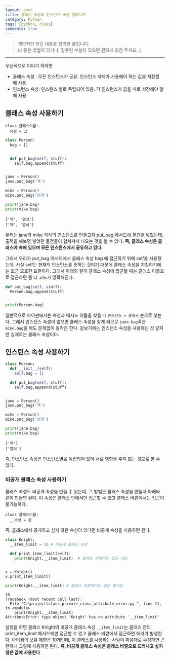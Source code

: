 ```yaml
---
layout: post
title: 클래스 속성과 인스턴스 속성 알아보기
category: Python
tags: [python, class]
comments: true
---
```


> 개인적인 연습 내용을 정리한 글입니다.      
> 더 좋은 방법이 있거나, 잘못된 부분이 있으면 편하게 의견 주세요. :)

<hr>

우선적으로 이야기 하자면
- 클래스 속성 : 모든 인스턴스가 공유. 인스턴스 자체가 사용해야 하는 값을 저장할 때 사용
- 인스턴스 속성: 인스턴스 별로 독립되어 있음. 각 인스턴스가 값을 따로 저장해야 할 때 사용

## 클래스 속성 사용하기

```
class 클래스이름:
  속성 = 값
```

```python
class Person:
  bag = []


  def put_bag(self, stuff):
    self.bag.append(stuff)


jane = Person()
jane.put_bag('책')

mike = Person()
mike.put_bag('안경')

print(jane.bag)
print(mike.bag)
```

```
['책', '열쇠']
['책', '열쇠']
```

우리는 jane과 mike 각각의 인스턴스를 만들고자 put_bag 메서드에 물건을 넣었는데, 출력을 해보면 넣었던 물건들이 합쳐져서 나오는 것을 볼 수 있다. **즉, 클래스 속성은 클래스에 속해 있으며 모든 인스턴스에서 공유하고 있다.**

그래서 우리가 put_bag 메서드에서 클래스 속성 bag 에 접근하기 위해 self를 사용했는데, 사실 self는 현재의 인스턴스를 뜻하는 것이기 때문에 클래스 속성을 지칭하기에는 조금 모호한 표현이다. 그래서 아래와 같이 클래스 속성에 접근할 때는 클래스 이름으로 접근하면 좀 더 코드가 명확해진다.

```python
def put_bag(self, stuff):
  Person.bag.append(stuff)


print(Person.bag)
```

일반적으로 파이썬에서는 속성과 메서드 이름을 찾을 때 `인스턴스 > 클래스` 순으로 찾는다. 그래서 인스턴스 속성이 없으면 클래스 속성을 찾게 되므로 `jane.bag`혹은 `mike.bag`을 해도 문제없이 동작은 한다. 겉보기에는 인스턴스 속성을 사용하는 것 같지만 실제로는 클래스 속성이다.



## 인스턴스 속성 사용하기

```python
class Person:
  def __init__(self):
    self.bag = []

  def put_bag(self, stuff):
    self.bag.appennd(stuff)


jane = Person()
jane.put_bag('책')

mike = Person()
mike.put_bag('안경')

print(jane.bag)
print(mike.bag)
```

```
['책']
['열쇠']
```

즉, 인스턴스 속성은 인스턴스별로 독립되어 있어 서로 영향을 주지 않는 것으로 볼 수 있다.



### 비공개 클래스 속성 사용하기

클래스 속성도 비공개 속성을 만들 수 있는데, 그 방법은 클래스 속성을 만들때 아래와 같이 만들면 된다. 이 속성은 클래스 안에서만 접근할 수 있고 클래스 바깥에서는 접근이 불가능하다.

```
class 클래스이름:  
  __속성 = 값
```

즉, 클래스에서 공개하고 싶지 않은 속성이 있다면 비공개 속성을 사용하면 된다.

```python
class Knight:
  __item_limit = 10 # 비공개 클래스 속성

  def print_item_limit(self):
    print(Knight.__item_limit)  # 클래스 안에서는 접근 가능


x = Knight()
x.print_item_limit()

print(Knight.__item_limit) # 클래스 바깥에서는 접근 불가능
```

```
10
Traceback (most recent call last):
  File "C:\project\class_private_class_attribute_error.py ", line 11, in <module>
    print(Knight.__item_limit)
AttributeError: type object 'Knight' has no attribute '__item_limit'
```

실행을 하면 클래스 Knight의 비공개 클래스 속성 `__item_limit`는 클래스 안의 print_item_limit 메서드에만 접근할 수 있고 클래스 바깥에서 접근하면 에러가 발생한다. 아이켐의 보유 제한은 10개인데, 이 클래스를 사용하는 사람이 마음대로 수정하면 곤란하니 그럴때 사용하면 된다. **즉, 비공개 클래스 속성은 클래스 바깥으로 드러내고 싶지 않은 값에 사용한다**
